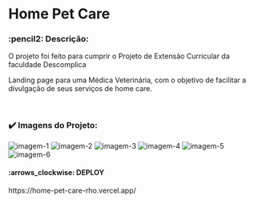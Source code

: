 <h1>Home Pet Care</h1>
<h3>:pencil2: Descrição:</h3>
<p>O projeto foi feito para cumprir o Projeto de Extensão Curricular da faculdade Descomplica

Landing page para uma Médica Veterinária, com o objetivo de facilitar a divulgação de seus serviços de home care.</p>
<br>
<h3>✔️ Imagens do Projeto:</h3>
<img src="link" alt="imagem-1"/>
<img src="link" alt="imagem-2"/>
<img src="link" alt="imagem-3"/>
<img src="link" alt="imagem-4"/>
<img src="link" alt="imagem-5"/>
<img src="link" alt="imagem-6"/>
<br>
<h4>:arrows_clockwise: DEPLOY</h4>
https://home-pet-care-rho.vercel.app/
